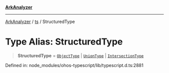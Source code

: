[**ArkAnalyzer**](../../../../README.md)

***

[ArkAnalyzer](../../../../globals.md) / [ts](../README.md) / StructuredType

# Type Alias: StructuredType

> **StructuredType** = [`ObjectType`](../interfaces/ObjectType.md) \| [`UnionType`](../interfaces/UnionType.md) \| [`IntersectionType`](../interfaces/IntersectionType.md)

Defined in: node\_modules/ohos-typescript/lib/typescript.d.ts:2881
